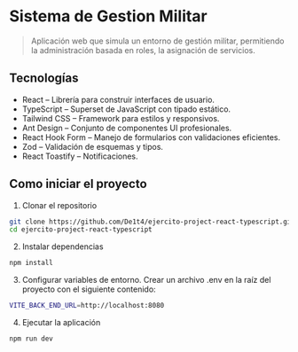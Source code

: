 # Sistema de Gestion Militar

> Aplicación web que simula un entorno de gestión militar, permitiendo la administración basada en roles, la asignación de servicios.

## Tecnologías 

- React – Librería para construir interfaces de usuario.
- TypeScript – Superset de JavaScript con tipado estático.
- Tailwind CSS – Framework para estilos y responsivos.
- Ant Design – Conjunto de componentes UI profesionales.
- React Hook Form – Manejo de formularios con validaciones eficientes.
- Zod – Validación de esquemas y tipos.
- React Toastify – Notificaciones.

## Como iniciar el proyecto

1. Clonar el repositorio

```bash
git clone https://github.com/De1t4/ejercito-project-react-typescript.git
cd ejercito-project-react-typescript
```

2. Instalar dependencias

```bash
npm install
```

3. Configurar variables de entorno.
Crear un archivo .env en la raíz del proyecto con el siguiente contenido:

```bash
VITE_BACK_END_URL=http://localhost:8080
```

4. Ejecutar la aplicación

```bash
npm run dev
```
